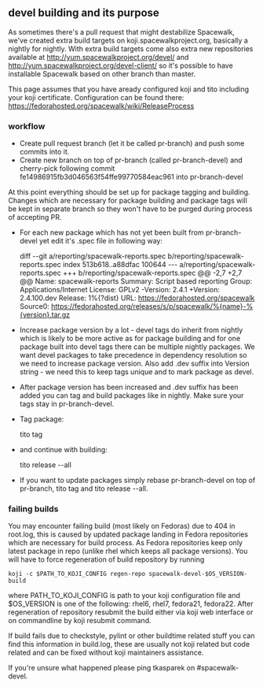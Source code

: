 ## devel building and its purpose



As sometimes there's a pull request that might destabilize Spacewalk, we've created extra build targets on koji.spacewalkproject.org, basically a nightly for nightly. With extra build targets come also extra new repositories available at http://yum.spacewalkproject.org/devel/ and http://yum.spacewalkproject.org/devel-client/ so it's possible to have installable Spacewalk based on other branch than master.

This page assumes that you have aready configured koji and tito including your koji certificate. Configuration can be found there: https://fedorahosted.org/spacewalk/wiki/ReleaseProcess
### workflow



 * Create pull request branch (let it be called pr-branch) and push some commits into it.
 * Create new branch on top of pr-branch (called pr-branch-devel) and cherry-pick following commit fe14986915fb3d046563f54ffe99770584eac961 into pr-branch-devel

At this point everything should be set up for package tagging and building. Changes which are necessary for package building and package tags will be kept in separate branch so they won't have to be purged during process of accepting PR.

 * For each new package which has not yet been built from pr-branch-devel yet edit it's .spec file in following way:

    diff --git a/reporting/spacewalk-reports.spec b/reporting/spacewalk-reports.spec
    index 513b618..a88dfac 100644
    --- a/reporting/spacewalk-reports.spec
    +++ b/reporting/spacewalk-reports.spec
    @@ -2,7 +2,7 @@ Name: spacewalk-reports
     Summary: Script based reporting
     Group: Applications/Internet
     License: GPLv2
    -Version: 2.4.1
    +Version: 2.4.100.dev
     Release: 1%{?dist}
     URL: https://fedorahosted.org/spacewalk
     Source0: https://fedorahosted.org/releases/s/p/spacewalk/%{name}-%{version}.tar.gz
 * Increase package version by a lot - devel tags do inherit from nightly which is likely to be more active as for package building and for one package built into devel tags there can be multiple nightly packages. We want devel packages to take precedence in dependency resolution so we need to increase package version. Also add .dev suffix into Version string - we need this to keep tags unique and to mark package as devel.
 * After package version has been increased and .dev suffix has been added you can tag and build packages like in nightly. Make sure your tags stay in pr-branch-devel.
 * Tag package: 

    tito tag
 * and continue with building:

    tito release --all

 * If you want to update packages simply rebase pr-branch-devel on top of pr-branch, tito tag and tito release --all.
### failing builds



You may encounter failing build (most likely on Fedoras) due to 404 in root.log, this is caused by updated package landing in Fedora repositories which are necessary for build process. As Fedora repositories keep only latest package in repo (unlike rhel which keeps all package versions). You will have to force regeneration of build repository by running

    koji -c $PATH_TO_KOJI_CONFIG regen-repo spacewalk-devel-$OS_VERSION-build
where PATH_TO_KOJI_CONFIG is path to your koji configuration file and $OS_VERSION is one of the following: rhel6, rhel7, fedora21, fedora22. After regeneration of repository resubmit the build either via koji web interface or on commandline by koji resubmit command.


If build fails due to checkstyle, pylint or other buildtime related stuff you can find this information in build.log, these are usually not koji related but code related and can be fixed without koji maintainers assistance.

If you're unsure what happened please ping tkasparek on #spacewalk-devel.
